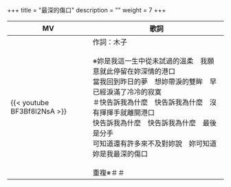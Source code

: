 +++
title = "最深的傷口"
description = ""
weight = 7
+++

MV  | 歌詞  
--------------|-------
{{< youtube BF3Bf8l2NsA >}}|作詞：木子<br/><br/>※妳是我這一生中從未試過的溫柔　我願意就此停留在妳深情的港口<br/>當我回到昨日的夢　想妳帶淚的雙眸　早已經淚滿了冷冷的寂寞<br/>＃快告訴我為什麼　快告訴我為什麼　沒有揮揮手就離開港口<br/>快告訴我為什麼　快告訴我為什麼　最後是分手<br/>可知道還有許多來不及對妳說　妳可知道妳是我最深的傷口<br/><br/>重複※＃＃

